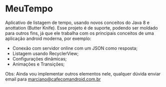 # MeuTempo
Aplicativo de listagem de tempo, usando novos conceitos do Java 8 e anottation (Butter Knife).
Esse projeto é de suporte, podendo ser moldado para outros fins, já que ele trabalha com os 
principais conceitos de uma aplicação android moderna, por exemplo:
- Conexão com servidor online com um JSON como resposta;
- Listagem usando RecyclerView;
- Configurações dinâmicas;
- Animações e Transições;

Obs: Ainda vou implementar outros elementos nele, qualquer dúvida enviar email para marciano@cafecomandroid.com.br
